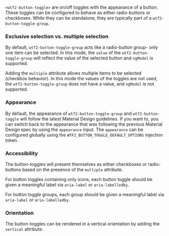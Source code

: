 `<wtf2-button-toggle>` are on/off toggles with the appearance of a button. These toggles can be
configured to behave as either radio-buttons or checkboxes. While they can be standalone, they are
typically part of a `wtf2-button-toggle-group`.


<!-- example(button-toggle-overview) -->

### Exclusive selection vs. multiple selection
By default, `wtf2-button-toggle-group` acts like a radio-button group- only one item can be selected.
In this mode, the `value` of the `wtf2-button-toggle-group` will reflect the value of the selected
button and `ngModel` is supported.

Adding the `multiple` attribute allows multiple items to be selected (checkbox behavior). In this
mode the values of the toggles are not used, the `wtf2-button-toggle-group` does not have a value,
and `ngModel` is not supported.

### Appearance
By default, the appearance of `wtf2-button-toggle-group` and `wtf2-button-toggle` will follow the
latest Material Design guidelines. If you want to, you can switch back to the appearance that was
following the previous Material Design spec by using the `appearance` input. The `appearance` can
be configured globally using the `WTF2_BUTTON_TOGGLE_DEFAULT_OPTIONS` injection token.

<!-- example(button-toggle-appearance) -->

### Accessibility
The button-toggles will present themselves as either checkboxes or radio-buttons based on the
presence of the `multiple` attribute.

For button toggles containing only icons, each button toggle should be given a meaningful label via
`aria-label` or `aria-labelledby`.

For button toggle groups, each group should be given a meaningful label via `aria-label` or
`aria-labelledby`.


### Orientation
The button-toggles can be rendered in a vertical orientation by adding the `vertical` attribute.
